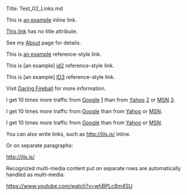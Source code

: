 ﻿Title: Test_02_Links.md

This is [an example](http://example.com/ "Title") inline link.

[This link](http://example.net/) has no title attribute.

See my [About](/about/) page for details.

This is [an example][id] reference-style link.

This is [an example] [id2] reference-style link.

This is [an example] [ID3] reference-style link.

[id]: http://example.com/  "Optional Title Here"
[ID2]: <http://example.com/>  'Optional Title Here'
[id3]: http://example.com/  
	(Optional Title Here)

Visit [Daring Fireball][] for more information.

[Daring Fireball]: http://daringfireball.net/

I get 10 times more traffic from [Google] [1] than from
[Yahoo] [2] or [MSN] [3].

  [1]: http://google.com/        "Google"
  [2]: http://search.yahoo.com/  "Yahoo Search"
  [3]: http://search.msn.com/    "MSN Search"

I get 10 times more traffic from [Google][] than from
[Yahoo][] or [MSN][].

  [google]: http://google.com/        "Google"
  [yahoo]:  http://search.yahoo.com/  "Yahoo Search"
  [msn]:    http://search.msn.com/    "MSN Search"

I get 10 times more traffic from [Google](http://google.com/ "Google")
than from [Yahoo](http://search.yahoo.com/ "Yahoo Search") or
[MSN](http://search.msn.com/ "MSN Search").

You can also write links, such as http://lils.is/ inline.

Or on separate paragraphs:

http://lils.is/

Recognized multi-media content put on separate rows are automatically handled as multi-media:

https://www.youtube.com/watch?v=whBPLc8m4SU
